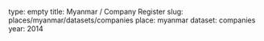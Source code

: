 type: empty
title: Myanmar / Company Register
slug: places/myanmar/datasets/companies
place: myanmar
dataset: companies
year: 2014
